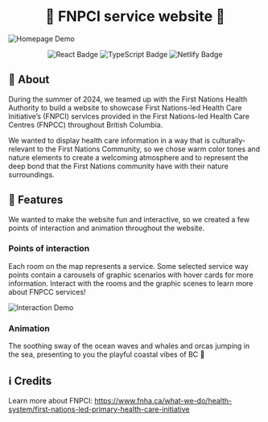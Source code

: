 <h1 align="center">🐋 FNPCI service website 🐋</h1>

![Homepage Demo](img/homepage-demo.gif)

<!-- <div align="center"><strong>Tech Stack</strong></div> -->
<div align="center">
  <img src="https://img.shields.io/badge/React-20232A?style=for-the-badge&logo=react&logoColor=61DAFB" alt="React Badge">
  <img src="https://img.shields.io/badge/TypeScript-007ACC?style=for-the-badge&logo=typescript&logoColor=white" alt="TypeScript Badge">
  <img src="https://img.shields.io/badge/Netlify-00C7B7?style=for-the-badge&logo=netlify&logoColor=white" alt="Netlify Badge">
</div>

## 📝 About

During the summer of 2024, we teamed up with the First Nations Health Authority to build a website to showcase First Nations-led Health Care Initiative’s (FNPCI) services provided in the First Nations-led Health Care Centres (FNPCC) throughout British Columbia.

We wanted to display health care information in a way that is culturally-relevant to the First Nations Community, so we chose warm color tones and nature elements to create a welcoming atmosphere and to represent the deep bond that the First Nations community have with their nature surroundings.

## 🦭 Features

We wanted to make the website fun and interactive, so we created a few points of interaction and animation throughout the website.

### Points of interaction

Each room on the map represents a service. Some selected service way points contain a carousels of graphic scenarios with hover cards for more information. Interact with the rooms and the graphic scenes to learn more about FNPCC services!

![Interaction Demo](img/interaction-demo.gif)

### Animation

The soothing sway of the ocean waves and whales and orcas jumping in the sea, presenting to you the playful coastal vibes of BC 🌊

## ℹ️ Credits

Learn more about FNPCI: https://www.fnha.ca/what-we-do/health-system/first-nations-led-primary-health-care-initiative
